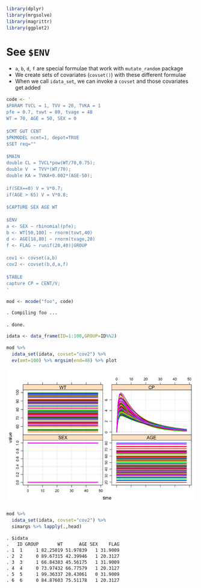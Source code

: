 ``` r
library(dplyr)
library(mrgsolve)
library(magrittr)
library(ggplot2)
```

See `$ENV`
==========

-   `a`, `b`, `d`, `f` are special formulae that work with `mutate_random` package
-   We create sets of covariates (`covset()`) with these different formulae
-   When we call `idata_set`, we can invoke a `covset` and those covariates get added

``` r
code <- '
$PARAM TVCL = 1, TVV = 20, TVKA = 1
pfe = 0.7, tvwt = 80, tvage = 48
WT = 70, AGE = 50, SEX = 0

$CMT GUT CENT
$PKMODEL ncmt=1, depot=TRUE
$SET req=""

$MAIN
double CL = TVCL*pow(WT/70,0.75);
double V  = TVV*(WT/70);
double KA = TVKA+0.002*(AGE-50);

if(SEX==0) V = V*0.7;
if(AGE > 65) V = V*0.8;

$CAPTURE SEX AGE WT

$ENV
a <- SEX ~ rbinomial(pfe);
b <- WT[50,100] ~ rnorm(tvwt,40)
d <- AGE[18,80] ~ rnorm(tvage,20)
f <- FLAG ~ runif(20,40)|GROUP

cov1 <- covset(a,b)
cov2 <- covset(b,d,a,f)

$TABLE
capture CP = CENT/V;
'
```

``` r
mod <- mcode("foo", code)
```

    . Compiling foo ...

    . done.

``` r
idata <- data_frame(ID=1:100,GROUP=ID%%2)
```

``` r
mod %>% 
  idata_set(idata, covset="cov2") %>% 
  ev(amt=100) %>% mrgsim(end=48) %>% plot
```

![](img/covset-unnamed-chunk-6-1.png)

``` r
mod %>% 
  idata_set(idata, covset="cov2") %>% 
  simargs %>% lapply(.,head)
```

    . $idata
    .   ID GROUP       WT      AGE SEX    FLAG
    . 1  1     1 82.25019 51.97839   1 31.9009
    . 2  2     0 89.67315 42.39946   1 20.3127
    . 3  3     1 66.84383 45.56175   1 31.9009
    . 4  4     0 73.97432 66.77579   1 20.3127
    . 5  5     1 99.36337 28.43061   0 31.9009
    . 6  6     0 84.87603 75.51178   1 20.3127
